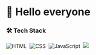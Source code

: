 # 👋 Hello everyone 

### 🛠 Tech Stack

![HTML](https://img.shields.io/badge/-HTML-161616?style=flat-square&logo=HTML5)&nbsp;
![CSS](https://img.shields.io/badge/-CSS-161616?style=flat-square&logo=CSS3&logoColor=1572B6)&nbsp;
![JavaScript](https://img.shields.io/badge/-JavaScript-161616?style=flat-square&logo=javascript)&nbsp;
<img src="https://img.shields.io/badge/AdobePhotoshop-black?style=flat&logo=#31A8FF&logoColor=white"/>

